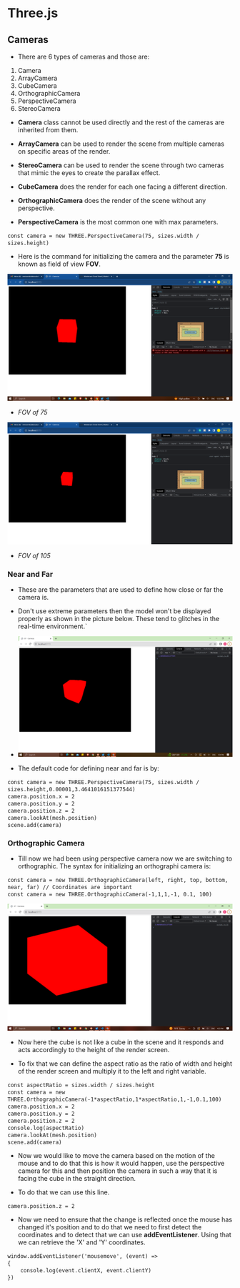 # Three.js

## Cameras

- There are 6 types of cameras and those are:

1. Camera
2. ArrayCamera
3. CubeCamera
4. OrthographicCamera
5. PerspectiveCamera
6. StereoCamera

- **Camera** class cannot be used directly and the rest of the cameras are inherited from them.

- **ArrayCamera** can be used to render the scene from multiple cameras on specific areas of the render.

- **StereoCamera** can be used to render the scene through two cameras that mimic the eyes to create the parallax effect.

- **CubeCamera** does the render for each one facing a different direction.

- **OrthographicCamera** does the render of the scene without any perspective.

- **PerspectiveCamera** is the most common one with max parameters.

```
const camera = new THREE.PerspectiveCamera(75, sizes.width / sizes.height)
```

- Here is the command for initializing the camera and the parameter **75** is known as field of view **FOV**.

![FOV of 75](image.png)

- _FOV of 75_

![FOV of 105](image-1.png)

- _FOV of 105_

### Near and Far

- These are the parameters that are used to define how close or far the camera is.

- Don't use extreme parameters then the model won't be displayed properly as shown in the picture below. These tend to glitches in the real-time environment.`

- ![Near and Far Failure](image-2.png)

- The default code for defining near and far is by:

```
const camera = new THREE.PerspectiveCamera(75, sizes.width / sizes.height,0.00001,3.4641016151377544)
camera.position.x = 2
camera.position.y = 2
camera.position.z = 2
camera.lookAt(mesh.position)
scene.add(camera)
```

### Orthographic Camera

- Till now we had been using perspective camera now we are switching to orthographic. The syntax for initializing an orthographi camera is:

```
const camera = new THREE.OrthographicCamera(left, right, top, bottom, near, far) // Coordinates are important
const camera = new THREE.OrthographicCamera(-1,1,1,-1, 0.1, 100)
```

![OrthoCube](image-3.png)

- Now here the cube is not like a cube in the scene and it responds and acts accordingly to the height of the render screen.

- To fix that we can define the aspect ratio as the ratio of width and height of the render screen and multiply it to the left and right variable.

```
const aspectRatio = sizes.width / sizes.height
const camera = new THREE.OrthographicCamera(-1*aspectRatio,1*aspectRatio,1,-1,0.1,100)
camera.position.x = 2
camera.position.y = 2
camera.position.z = 2
console.log(aspectRatio)
camera.lookAt(mesh.position)
scene.add(camera)
```

- Now we would like to move the camera based on the motion of the mouse and to do that this is how it would happen, use the perspective camera for this and then position the camera in such a way that it is facing the cube in the straight direction.

- To do that we can use this line.

```
camera.position.z = 2
```

- Now we need to ensure that the change is reflected once the mouse has changed it's position and to do that we need to first detect the coordinates and to detect that we can use **addEventListener**. Using that we can retrieve the 'X' and 'Y' coordinates.

```
window.addEventListener('mousemove', (event) =>
{
    console.log(event.clientX, event.clientY)
})
```
